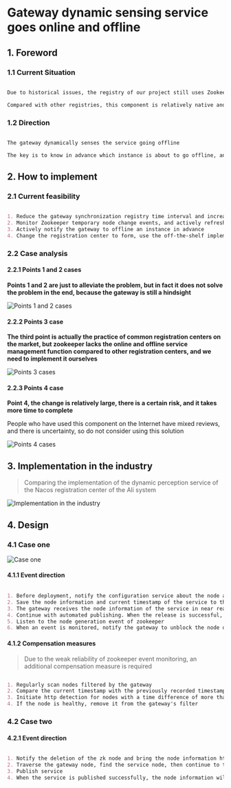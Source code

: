 # Gateway dynamic sensing service goes online and offline

## 1. Foreword

### 1.1 Current Situation

```markdown

Due to historical issues, the registry of our project still uses Zookeeper

Compared with other registries, this component is relatively native and lacks operation and maintenance management, so it can only be implemented by itself

```

### 1.2 Direction

```markdown

The gateway dynamically senses the service going offline

The key is to know in advance which instance is about to go offline, and then route traffic to other instances in advance

```

## 2. How to implement

### 2.1 Current feasibility

```markdown

1. Reduce the gateway synchronization registry time interval and increase the instance cache synchronization frequency                difficulty level：★
2. Monitor Zookeeper temporary node change events, and actively refresh the instance cache                                            difficulty level：★★
3. Actively notify the gateway to offline an instance in advance                                                                      difficulty level：★★✰
4. Change the registration center to form, use the off-the-shelf implementation scheme                                                difficulty level：★★★✰

```

### 2.2 Case analysis

#### 2.2.1 Points 1 and 2 cases

**Points 1 and 2 are just to alleviate the problem, but in fact it does not solve the problem in the end, because the gateway is still a hindsight**

![Points 1 and 2 cases](../Material/image/Gateway%20dynamic%20sensing%20service%20goes%20online%20and%20offline%20—%20Points%201%20and%202%20cases%20analysis.png)

#### 2.2.2 Points 3 case

**The third point is actually the practice of common registration centers on the market, but zookeeper lacks the online and offline service management function compared to other registration centers, and we need to implement it ourselves**

![Points 3 cases](../Material/image/Gateway%20dynamic%20sensing%20service%20goes%20online%20and%20offline%20—%20Points%203%20case%20analysis.png)

#### 2.2.3 Points 4 case

**Point 4, the change is relatively large, there is a certain risk, and it takes more time to complete**

People who have used this component on the Internet have mixed reviews, and there is uncertainty, so do not consider using this solution

![Points 4 cases](../Material/image/Gateway%20dynamic%20sensing%20service%20goes%20online%20and%20offline%20—%20Points%204%20case%20analysis.png)



## 3. Implementation in the industry
> Comparing the implementation of the dynamic perception service of the Nacos registration center of the Ali system

![Implementation in the industry](../Material/image/Gateway%20dynamic%20sensing%20service%20goes%20online%20and%20offline%20—%20Implementation%20in%20the%20industry.png)

## 4. Design

### 4.1 Case one

![Case one](../Material/image/Gateway%20dynamic%20sensing%20service%20goes%20online%20and%20offline%20—%20Case%20one.png)

#### 4.1.1 Event direction

```markdown

1. Before deployment, notify the configuration service about the node about to be published, and then the publishing thread sleeps for 20 seconds
2. Save the node information and current timestamp of the service to the configuration center
3. The gateway receives the node information of the service in near real time, and performs traffic screening on the node
4. Continue with automated publishing. When the release is successful, the service will register the node information with Zookeeper
5. Listen to the node generation event of zookeeper
6. When an event is monitored, notify the gateway to unblock the node of the blocked traffic

```

#### 4.1.2 Compensation measures
> Due to the weak reliability of zookeeper event monitoring, an additional compensation measure is required

```markdown

1. Regularly scan nodes filtered by the gateway
2. Compare the current timestamp with the previously recorded timestamp
3. Initiate http detection for nodes with a time difference of more than 2 minutes
4. If the node is healthy, remove it from the gateway's filter

```


### 4.2 Case two

#### 4.2.1 Event direction

```markdown

1. Notify the deletion of the zk node and bring the node information http
2. Traverse the gateway node, find the service node, then continue to traverse, find the specified node, and delete it
3. Publish service
4. When the service is published successfully, the node information will be re-registered to the registration center

```










